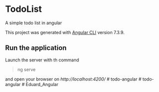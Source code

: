 # TodoList

A simple todo list in angular

This project was generated with [Angular CLI](https://github.com/angular/angular-cli) version 7.3.9.

## Run the application

Launch the server with th command
> ng serve

and open your browser on *http://localhost:4200/*
#   t o d o - a n g u l a r  
 #   t o d o - a n g u l a r  
 # Eduard_Angular
